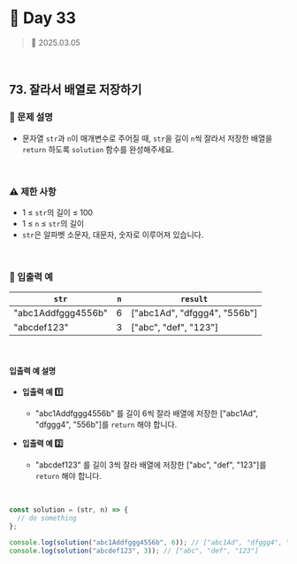 # 🌻 Day 33

> 📅 2025.03.05

<br>

## 73. 잘라서 배열로 저장하기

### 📍 문제 설명

- 문자열 `str`과 `n`이 매개변수로 주어질 때,
  `str`을 길이 `n`씩 잘라서 저장한 배열을 `return` 하도록 `solution` 함수를 완성해주세요.

<br>

### ⚠️ 제한 사항

- 1 ≤ `str`의 길이 ≤ 100
- 1 ≤ `n` ≤ `str`의 길이
- `str`은 알파벳 소문자, 대문자, 숫자로 이루어져 있습니다.

<br>

### 👀 입출력 예

| `str`              | `n` | `result`                     |
| ------------------ | --- | ---------------------------- |
| "abc1Addfggg4556b" | 6   | ["abc1Ad", "dfggg4", "556b"] |
| "abcdef123"        | 3   | ["abc", "def", "123"]        |

<br>

#### 입출력 예 설명

- **입출력 예 1️⃣**

  - "abc1Addfggg4556b" 를 길이 6씩 잘라 배열에 저장한 ["abc1Ad", "dfggg4", "556b"]를 `return` 해야 합니다.

- **입출력 예 2️⃣**

  - "abcdef123" 를 길이 3씩 잘라 배열에 저장한 ["abc", "def", "123"]를 `return` 해야 합니다.

<br>

```javascript
const solution = (str, n) => {
  // do something
};

console.log(solution("abc1Addfggg4556b", 6)); // ["abc1Ad", "dfggg4", "556b"]
console.log(solution("abcdef123", 3)); // ["abc", "def", "123"]
```
